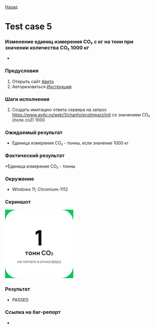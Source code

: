 [Назад](../TESTCASES.md) 

# Test case 5

### Изменение единиц измерения CO₂ с кг на тонн при значении количества CO₂ 1000 кг
* 

### Предусловия
1. Открыть сайт [Авито](https://www.avito.ru/avito-care/eco-impact)  
2. Авторизоваться  [Инструкция](../autotests/README.md)  

### Шаги исполнения
1. Создать имитацию ответа сервера на запрос https://www.avito.ru/web/1/charity/ecoImpact/init со значением CO₂ (поле co2) 1000  

### Ожидаемый результат
* Единица измерения CO₂ - тонны, если значение  1000 кг

### Фактический результат
*Единица измерения CO₂ - тонны


### Окружение
* Windows 11, Chromium-1112 
  

### Скриншот
![screenshot-5](../output/tc-5-CO2.png)  

### Результат
* PASSED


### Ссылка на баг-репорт
* 

